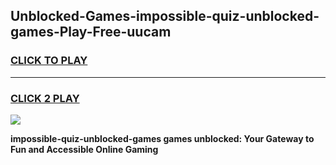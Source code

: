 
## Unblocked-Games-impossible-quiz-unblocked-games-Play-Free-uucam
<h3>
<a href="https://premium76.site?title=impossible-quiz-unblocked-games&ref=09A">CLICK TO PLAY</a></h3>
<hr>

<h3>
<a href="https://premium76.site?title=impossible-quiz-unblocked-games&ref=09A">CLICK 2 PLAY</a>
  
</h3>

<a href="https://premium76.site?title=impossible-quiz-unblocked-games&ref=09A"><img src="https://clearcache.store/games.png"></a>


**impossible-quiz-unblocked-games games unblocked: Your Gateway to Fun and Accessible Online Gaming**
